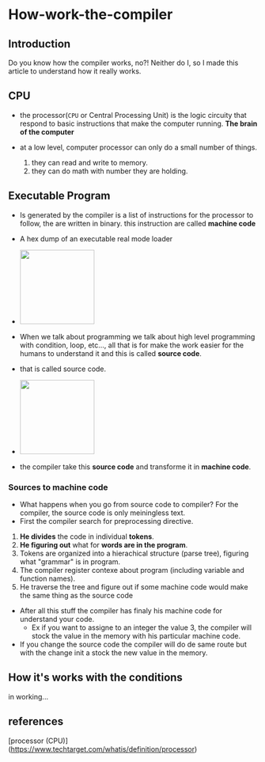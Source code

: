 # How-work-the-compiler

## Introduction
Do you know how the compiler works, no?! Neither do I, so I made this article to understand how it really works.

## CPU
* the processor(`CPU` or Central Processing Unit) is the logic circuity that respond to basic instructions that make the computer running. **The brain of the computer**

* at a low level, computer processor can only do a small number of things.
  1. they can read and write to memory.
  2. they can do math with number they are holding.

## Executable Program
* Is generated by the compiler is a list of instructions for the processor to follow, the are written in binary. this instruction are called **machine code**

* A hex dump of an executable real mode loader   
* <img src="https://upload.wikimedia.org/wikipedia/commons/2/29/Binary_executable_file2.png" width="150">

* When we talk about programming we talk about high level programming with condition, loop, etc..., all that is for make the work easier for the humans to understand it and this is called **source code**.
* that is called source code.
* <img src="https://www.tldevtech.com/wp-content/uploads/2021/07/source-code.jpg" width="150">
* the compiler take this **source code** and transforme it in **machine code**.

### Sources to machine code
* What happens when you go from source code to compiler? For the compiler, the source code is only meiningless text.
* First the compiler search for preprocessing directive. 
1. **He divides** the code in individual **tokens**.
2. **He figuring out** what for **words are in the program**.
3. Tokens are organized into a hierachical structure (parse tree), figuring what "grammar" is in program.
4. The compiler register contexe about program (including variable and function names).
5. He traverse the tree and figure out if some machine code would make the same thing as the source code
* After all this stuff the compiler has finaly his machine code for understand your code.
    - Ex if you want to assigne to an integer the value 3, the compiler will stock the value in the memory with his particular machine code.
* If you change the source code the compiler will do de same route but with the change init a stock the new value in the memory.

## How it's works with the conditions
in working...
## references

[processor (CPU)] (https://www.techtarget.com/whatis/definition/processor)
